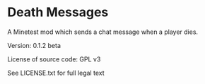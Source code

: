 Death Messages        
==============

A Minetest mod which sends a chat message when a player dies.

Version: 0.1.2 beta

License of source code: 
GPL v3

See LICENSE.txt for full legal text

